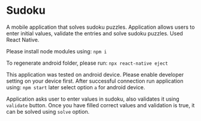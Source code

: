 # Sudoku
A mobile application that solves sudoku puzzles. Application allows users to enter initial values, validate the entries and solve sudoku puzzles. Used React Native.

Please install node modules using:
```npm i```

To regenerate android folder, please run:
```npx react-native eject```

This application was tested on android device.
Please enable developer setting on your device first.
After successful connection run application using:
```npm start```
later select option ```a``` for android device.

Application asks user to enter values in sudoku, also validates it using ```validate``` button. 
Once you have filled correct values and validation is true, it can be solved using ```solve``` option. 
